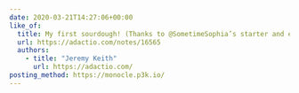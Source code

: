 ```yaml
---
date: 2020-03-21T14:27:06+00:00
like_of:
  title: My first sourdough! (Thanks to @​SometimeSophia’s starter and excellent instructions.)"
  url: https://adactio.com/notes/16565
  authors:
    - title: "Jeremy Keith"
      url: https://adactio.com/
posting_method: https://monocle.p3k.io/
---
```

